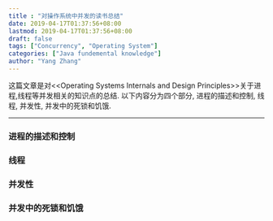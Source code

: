 ```yaml
---
title : "对操作系统中并发的读书总结"
date: 2019-04-17T01:37:56+08:00
lastmod: 2019-04-17T01:37:56+08:00
draft: false
tags: ["Concurrency", "Operating System"]
categories: ["Java fundemental knowledge"]
author: "Yang Zhang"
---
```



这篇文章是对\<<Operating Systems Internals and Design Principles\>>关于进程,线程等并发相关的知识点的总结. 以下内容分为四个部分, 进程的描述和控制, 线程, 并发性, 并发中的死锁和饥饿.

-----------------------
### 进程的描述和控制
### 线程
### 并发性
### 并发中的死锁和饥饿